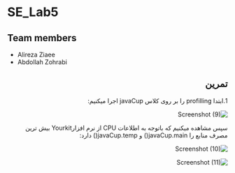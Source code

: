 # SE_Lab5

## Team members
* Alireza Ziaee
* Abdollah Zohrabi

<div dir='rtl'>

## تمرین
1.ابتدا profilling را بر روی کلاس javaCup اجرا میکنیم:


![Screenshot (9)](https://github.com/Abz81/SE_Lab5/assets/101315890/9413d913-f96e-46fc-83a5-8f6f6d67c87e)

سپس مشاهده میکنیم که باتوجه به اطلاعات   CPU  از نرم افزارYourkit بیش ترین مصرف منابع را javaCup.main() و  javaCup.temp() دارد:

![Screenshot (10)](https://github.com/Abz81/SE_Lab5/assets/101315890/558619d0-cb48-4bc4-8fb5-01d0dd63261e)

![Screenshot (11)](https://github.com/Abz81/SE_Lab5/assets/101315890/bc04bee4-a0db-4fbb-bf91-190f7c137ee5)

